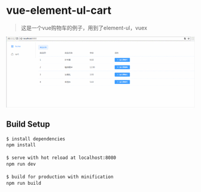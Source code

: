 # vue-element-ul-cart
> 这是一个vue购物车的例子，用到了element-ul，vuex

![avatar](/assets/ScreenGif.gif)

## Build Setup

``` bash
$ install dependencies
npm install

$ serve with hot reload at localhost:8080
npm run dev

$ build for production with minification
npm run build
```